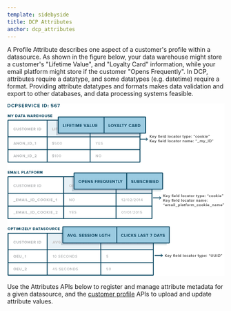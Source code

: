 ```yaml
---
template: sidebyside
title: DCP Attributes
anchor: dcp_attributes
---
```


A Profile Attribute describes one aspect of a customer's profile within a datasource. As shown in the figure below, your data
warehouse might store a customer's "Lifetime Value", and "Loyalty Card" information, while your email platform might
store if the customer "Opens Frequently".  In DCP, attributes require a datatype, and some datatypes (e.g. datetime)
require a format.  Providing attribute datatypes and formats makes data validation and export to other databases, and
data processing systems feasible.

<img src="/assets/img/dcp/attributes.png">

Use the Attributes APIs below to register and manage attribute metadata for a given datasource, and the [customer
profile](/rest/customer-profiles/#customer_profiles) APIs to upload and update attribute values.

